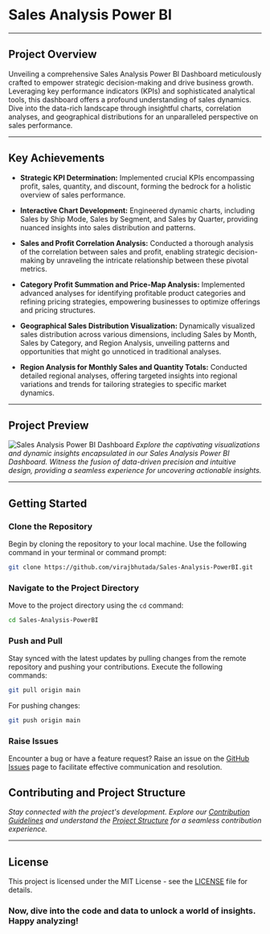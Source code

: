 # Sales Analysis Power BI 
---
## Project Overview

Unveiling a comprehensive Sales Analysis Power BI Dashboard meticulously crafted to empower strategic decision-making and drive business growth. Leveraging key performance indicators (KPIs) and sophisticated analytical tools, this dashboard offers a profound understanding of sales dynamics. Dive into the data-rich landscape through insightful charts, correlation analyses, and geographical distributions for an unparalleled perspective on sales performance.

---

## Key Achievements

- **Strategic KPI Determination:** Implemented crucial KPIs encompassing profit, sales, quantity, and discount, forming the bedrock for a holistic overview of sales performance.

- **Interactive Chart Development:** Engineered dynamic charts, including Sales by Ship Mode, Sales by Segment, and Sales by Quarter, providing nuanced insights into sales distribution and patterns.

- **Sales and Profit Correlation Analysis:** Conducted a thorough analysis of the correlation between sales and profit, enabling strategic decision-making by unraveling the intricate relationship between these pivotal metrics.

- **Category Profit Summation and Price-Map Analysis:** Implemented advanced analyses for identifying profitable product categories and refining pricing strategies, empowering businesses to optimize offerings and pricing structures.

- **Geographical Sales Distribution Visualization:** Dynamically visualized sales distribution across various dimensions, including Sales by Month, Sales by Category, and Region Analysis, unveiling patterns and opportunities that might go unnoticed in traditional analyses.

- **Region Analysis for Monthly Sales and Quantity Totals:** Conducted detailed regional analyses, offering targeted insights into regional variations and trends for tailoring strategies to specific market dynamics.

---

## Project Preview
![Sales Analysis Power BI Dashboard](https://github.com/virajbhutada/Sales-Analysis-PowerBI/assets/143819712/7a5bcd21-0750-42b4-8d61-049871dd2634)
*Explore the captivating visualizations and dynamic insights encapsulated in our Sales Analysis Power BI Dashboard. Witness the fusion of data-driven precision and intuitive design, providing a seamless experience for uncovering actionable insights.*

---

## Getting Started

### Clone the Repository
Begin by cloning the repository to your local machine. Use the following command in your terminal or command prompt:

```bash
git clone https://github.com/virajbhutada/Sales-Analysis-PowerBI.git
```

### Navigate to the Project Directory
Move to the project directory using the `cd` command:

```bash
cd Sales-Analysis-PowerBI
```

### Push and Pull
Stay synced with the latest updates by pulling changes from the remote repository and pushing your contributions. Execute the following commands:

```bash
git pull origin main
```

For pushing changes:

```bash
git push origin main
```

### Raise Issues
Encounter a bug or have a feature request? Raise an issue on the [GitHub Issues](https://github.com/virajbhutada/Sales-Analysis-PowerBI/issues) page to facilitate effective communication and resolution.


## Contributing and Project Structure
*Stay connected with the project's development. Explore our [Contribution Guidelines](https://github.com/virajbhutada/Sales-Analysis-PowerBI/blob/main/CONTRIBUTING.md) and understand the [Project Structure](https://github.com/virajbhutada/Sales-Analysis-PowerBI/blob/main/docs/project-structure.md) for a seamless contribution experience.*

---

## License
This project is licensed under the MIT License - see the [LICENSE](https://github.com/virajbhutada/Sales-Analysis-PowerBI/blob/main/LICENSE) file for details.

### Now, dive into the code and data to unlock a world of insights. Happy analyzing!
